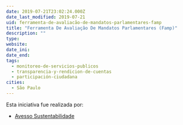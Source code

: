 ```yaml
---
date: 2019-07-21T23:02:24.000Z
date_last_modified: 2019-07-21
uid: ferramenta-de-avaliacão-de-mandatos-parlamentares-famp
title: "Ferramenta De Avaliação De Mandatos Parlamentares (Famp)"
description: ""
type: 
website: 
date_ini: 
date_end: 
tags:
  - monitoreo-de-servicios-publicos
  - transparencia-y-rendicion-de-cuentas
  - participación-ciudadana
cities: 
  - São Paulo
---
```


Esta iniciativa fue realizada por:

- [Avesso Sustentabilidade](/organizaciones/avesso-sustentabilidade)
